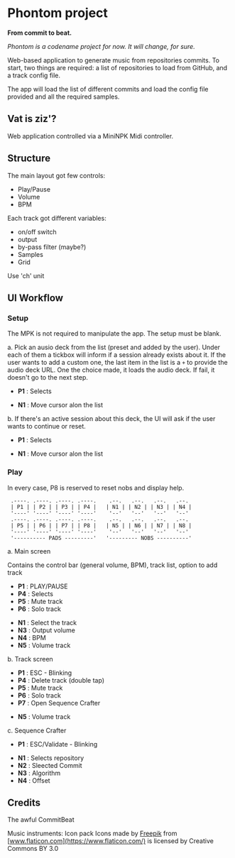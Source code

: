 # Phontom project

**From commit to beat.**

_Phontom is a codename project for now. It will change, for sure._

Web-based application to generate music from repositories commits. To start, two things are required: a list of repositories to load from GitHub, and a track config file.

The app will load the list of different commits and load the config file provided and all the required samples.

## Vat is ziz'?

Web application controlled via a MiniNPK Midi controller.

## Structure

The main layout got few controls:

- Play/Pause
- Volume
- BPM

Each track got different variables:

- on/off switch
- output
- by-pass filter (maybe?)
- Samples
- Grid

Use 'ch' unit

## UI Workflow

### Setup

The MPK is not required to manipulate the app. The setup must be blank.

a. Pick an ausio deck from the list (preset and added by the user). Under each of them a tickbox will inform if a session already exists about it. If the user wants to add a custom one, the last item in the list is a `+` to provide the audio deck URL. One the choice made, it loads the audio deck. If fail, it doesn't go to the next step.

- **P1** : Selects

* **N1** : Move cursor alon the list

b. If there's an active session about this deck, the UI will ask if the user wants to continue or reset.

- **P1** : Selects

* **N1** : Move cursor alon the list

### Play

In every case, P8 is reserved to reset nobs and display help.

```
 .----. .----. .----. .----.    .--.   .--.   .--.   .--.
 | P1 | | P2 | | P3 | | P4 |   | N1 | | N2 | | N3 | | N4 |
 '----' '----' '----' '----'    '--'   '--'   '--'   '--'
 .----. .----. .----. .----.    .--.   .--.   .--.   .--.
 | P5 | | P6 | | P7 | | P8 |   | N5 | | N6 | | N7 | | N8 |
 '----' '----' '----' '----'    '--'   '--'   '--'   '--'
 '---------- PADS ---------'   '--------- NOBS ----------'
```

a. Main screen

Contains the control bar (general volume, BPM), track list, option to add track

- **P1** : PLAY/PAUSE
- **P4** : Selects
- **P5** : Mute track
- **P6** : Solo track

* **N1** : Select the track
* **N3** : Output volume
* **N4** : BPM
* **N5** : Volume track

b. Track screen

- **P1** : ESC - Blinking
- **P4** : Delete track (double tap)
- **P5** : Mute track
- **P6** : Solo track
- **P7** : Open Sequence Crafter

* **N5** : Volume track

c. Sequence Crafter

- **P1** : ESC/Validate - Blinking

* **N1** : Selects repository
* **N2** : Sleected Commit
* **N3** : Algorithm
* **N4** : Offset

## Credits

The awful CommitBeat

Music instruments: Icon pack
Icons made by [Freepik](http://www.freepik.com/) from [www.flaticon.com](https://www.flaticon.com/) is licensed by Creative Commons BY 3.0
